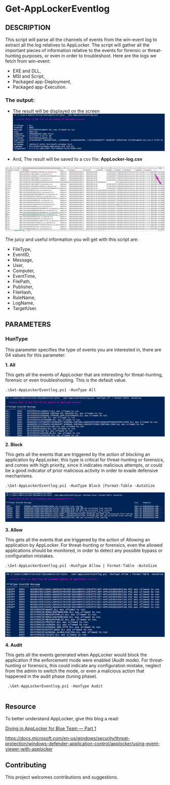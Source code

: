 # Get-AppLockerEventlog

## DESCRIPTION

This script will parse all the channels of events from the win-event log to extract all the log relatives to AppLocker. The script will gather all the important pieces of information relative to the events for forensic or threat-hunting purposes, or even in order to troubleshoot. Here are the logs we fetch from win-event:

- EXE and DLL, 
- MSI and Script, 
- Packaged app-Deployment, 
- Packaged app-Execution.

### The output:
- The result will be displayed on the screen  
![all](/Images/All-1.png)

- And, The result will be saved to a csv file: **AppLocker-log.csv**

![csv](/Images/csv.png)


The juicy and useful information you will get with this script are:
- FileType,
- EventID,
- Message,
- User,
- Computer,
- EventTime,
- FilePath,
- Publisher,
- FileHash,
- RuleName,
- LogName,
- TargetUser.

## PARAMETERS

### HunType

This parameter specifies the type of events you are interested in, there are 04 values for this parameter:

**1. All**

This gets all the events of AppLocker that are interesting for threat-hunting, forensic or even troubleshooting. This is the default value.

```
.\Get-AppLockerEventlog.ps1 -HunType All

```

![all](/Images/All-2.png)

**2. Block**

This gets all the events that are triggered by the action of blocking an application by AppLocker, this type is critical for threat-hunting or forensics, and comes with high priority, since it indicates malicious attempts, or could be a good indicator of prior malicious activity in order to evade defensive mechanisms.
```
.\Get-AppLockerEventlog.ps1 -HunType Block |Format-Table -AutoSize
```
![Block](/Images/Block-1.png)

**3. Allow**

This gets all the events that are triggered by the action of Allowing an application by AppLocker. For threat-hunting or forensics, even the allowed applications should be monitored, in order to detect any possible bypass or configuration mistakes.
```
.\Get-AppLockerEventlog.ps1 -HunType Allow | Format-Table -AutoSize
```
![Allow](/Images/Allow-1.png)

**4. Audit**

This gets all the events generated when AppLocker would block the application if the enforcement mode were enabled (Audit mode). For threat-hunting or forensics, this could indicate any configuration mistake, neglect from the admin to switch the mode, or even a malicious action that happened in the audit phase (tuning phase).
```
 .\Get-AppLockerEventlog.ps1 -HunType Audit
 
 ```

## Resource

To better understand AppLocker, give this blog a read:

[Diving in AppLocker for Blue Team — Part 1](https://medium.com/@elromaissa2/diving-in-applocker-for-blue-team-57a7328ce5c0)

https://docs.microsoft.com/en-us/windows/security/threat-protection/windows-defender-application-control/applocker/using-event-viewer-with-applocker


## Contributing

This project welcomes contributions and suggestions. 






